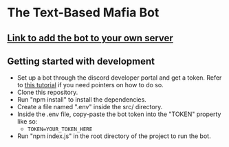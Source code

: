 # The Text-Based Mafia Bot
## [Link to add the bot to your own server](https://discord.com/oauth2/authorize?client_id=1321872125874933800&permissions=582047794015248&integration_type=0&scope=bot)

## Getting started with development
- Set up a bot through the discord developer portal and get a token. Refer to [this tutorial](https://youtu.be/KZ3tIGHU314?si=6hSMe6iZLwZkR_-3) if you need pointers on how to do so.
- Clone this repository.
- Run "npm install" to install the dependencies.
- Create a file named ".env" inside the src/ directory.
- Inside the .env file, copy-paste the bot token into the "TOKEN" property like so:
  - `TOKEN=YOUR_TOKEN_HERE`
- Run "npm index.js" in the root directory of the project to run the bot.
